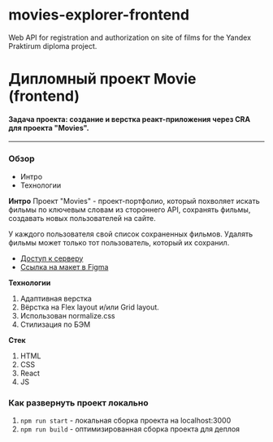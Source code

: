 # movies-explorer-frontend
Web API for registration and authorization on site of films for the Yandex Praktirum diploma project.

# Дипломный проект Movie (frontend)

#### Задача проекта: создание и верстка реакт-приложения через CRA для проекта "Movies".

---------
### Обзор
* Интро
* Технологии

**Интро**
Проект "Movies"  - проект-портфолио, который похволяет искать фильмы по ключевым словам из стороннего API, сохранять фильмы,
создавать новых пользователей на сайте.

У каждого пользователя свой список сохраненных фильмов. Удалять фильмы может только тот пользователь, который их сохранил.

* [Доступ к серверу](https://movies.kst.nomoredomains.monster/)
* [Ссылка на макет в Figma](https://www.figma.com/file/KJm2352Qfrg8QgXyq3Aktf/Diploma?node-id=932%3A3348&viewport=-6240%2C215%2C0.4736134111881256)

**Технологии**

1. Адаптивная верстка
2. Вёрстка на Flex layout и/или Grid layout.
3. Использован normalize.сss
4. Стилизация по БЭМ

**Стек**
1. HTML
2. CSS
3. React
4. JS

### Как развернуть проект локально
1. `npm run start` - локальная сборка проекта на localhost:3000
2. `npm run build` - оптимизированная сборка проекта для деплоя
